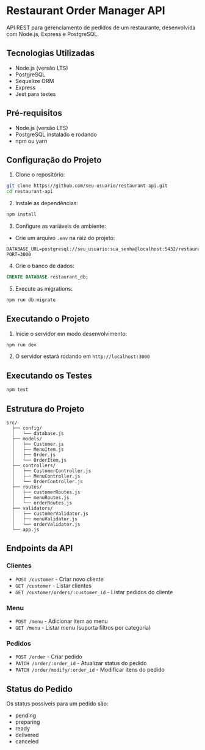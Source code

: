 # Restaurant Order Manager API

API REST para gerenciamento de pedidos de um restaurante, desenvolvida com Node.js, Express e PostgreSQL.

## Tecnologias Utilizadas

- Node.js (versão LTS)
- PostgreSQL
- Sequelize ORM
- Express
- Jest para testes

## Pré-requisitos

- Node.js (versão LTS)
- PostgreSQL instalado e rodando
- npm ou yarn

## Configuração do Projeto

1. Clone o repositório:
```bash
git clone https://github.com/seu-usuario/restaurant-api.git
cd restaurant-api
```

2. Instale as dependências:
```bash
npm install
```

3. Configure as variáveis de ambiente:
- Crie um arquivo `.env` na raiz do projeto:
```env
DATABASE_URL=postgresql://seu_usuario:sua_senha@localhost:5432/restaurant_db
PORT=3000
```

4. Crie o banco de dados:
```sql
CREATE DATABASE restaurant_db;
```

5. Execute as migrations:
```bash
npm run db:migrate
```

## Executando o Projeto

1. Inicie o servidor em modo desenvolvimento:
```bash
npm run dev
```

2. O servidor estará rodando em `http://localhost:3000`

## Executando os Testes

```bash
npm test
```

## Estrutura do Projeto

```
src/
  ├── config/
  │   └── database.js
  ├── models/
  │   ├── Customer.js
  │   ├── MenuItem.js
  │   ├── Order.js
  │   └── OrderItem.js
  ├── controllers/
  │   ├── CustomerController.js
  │   ├── MenuController.js
  │   └── OrderController.js
  ├── routes/
  │   ├── customerRoutes.js
  │   ├── menuRoutes.js
  │   └── orderRoutes.js
  ├── validators/
  │   ├── customerValidator.js
  │   ├── menuValidator.js
  │   └── orderValidator.js
  └── app.js
```

## Endpoints da API

### Clientes
- `POST /customer` - Criar novo cliente
- `GET /customer` - Listar clientes
- `GET /customer/orders/:customer_id` - Listar pedidos do cliente

### Menu
- `POST /menu` - Adicionar item ao menu
- `GET /menu` - Listar menu (suporta filtros por categoria)

### Pedidos
- `POST /order` - Criar pedido
- `PATCH /order/:order_id` - Atualizar status do pedido
- `PATCH /order/modify/:order_id` - Modificar itens do pedido

## Status do Pedido

Os status possíveis para um pedido são:
- pending
- preparing
- ready
- delivered
- canceled